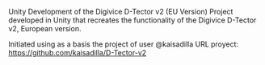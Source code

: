 Unity Development of the Digivice D-Tector v2 (EU Version)
Project developed in Unity that recreates the functionality of the Digivice D-Tector v2, European version.

Initiated using as a basis the project of user @kaisadilla 
URL proyect: https://github.com/kaisadilla/D-Tector-v2

